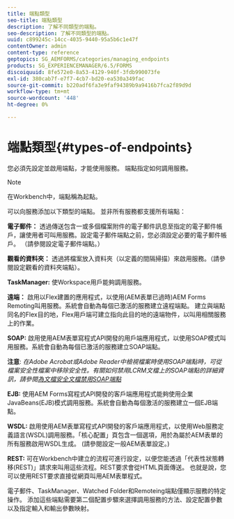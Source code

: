 ```yaml
---
title: 端點類型
seo-title: 端點類型
description: 了解不同類型的端點。
seo-description: 了解不同類型的端點。
uuid: c899245c-14cc-4035-9440-95a5b6c1e47f
contentOwner: admin
content-type: reference
geptopics: SG_AEMFORMS/categories/managing_endpoints
products: SG_EXPERIENCEMANAGER/6.5/FORMS
discoiquuid: 8fe572e0-8a53-4129-940f-3fdb990073fe
exl-id: 380cab7f-e7f7-4cb7-bd20-ea530a349fac
source-git-commit: b220adf6fa3e9faf94389b9a9416b7fca2f89d9d
workflow-type: tm+mt
source-wordcount: '448'
ht-degree: 0%

---
```


# 端點類型{#types-of-endpoints}

您必須先設定並啟用端點，才能使用服務。 端點指定如何調用服務。

>[!NOTE]
>
>在Workbench中，端點稱為起點。

可以向服務添加以下類型的端點。 並非所有服務都支援所有端點：

**電子郵件：** 透過傳送包含一或多個檔案附件的電子郵件訊息至指定的電子郵件帳戶，讓使用者可叫用服務。設定電子郵件端點之前，您必須設定必要的電子郵件帳戶。 （請參閱設定電子郵件端點。）

**觀看的資料夾：** 透過將檔案放入資料夾（以定義的間隔掃描）來啟用服務。（請參閱設定觀看的資料夾端點）。

**TaskManager:** 使Workspace用戶能夠調用服務。

**遠端：** 啟用以Flex建置的應用程式，以使用(AEM表單已過時)AEM Forms Remoting叫用服務。系統會自動為每個已激活的服務建立遠程端點。 建立與端點同名的Flex目的地，Flex用戶端可建立指向此目的地的遠端物件，以叫用相關服務上的作業。

**SOAP:** 啟用使用AEM表單寫程式API開發的用戶端應用程式，以使用SOAP模式叫用服務。系統會自動為每個已激活的服務建立SOAP端點。

**注意**: *在Adobe Acrobat或Adobe Reader中檢視檔案時使用SOAP端點時，可從檔案安全性檔案中移除安全性。有關如何禁用LCRM文檔上的SOAP端點的詳細資訊，請參閱[為文檔安全文檔禁用SOAP端點](/help/forms/using/admin-help/configuring-client-server-options.md#disable-soap-endpoints-for-document-security-documents)*

**EJB:** 使用AEM Forms寫程式API開發的客戶端應用程式能夠使用企業JavaBeans(EJB)模式調用服務。系統會自動為每個激活的服務建立一個EJB端點。

**WSDL:** 啟用使用AEM表單寫程式API開發的客戶端應用程式，以使用Web服務定義語言(WSDL)調用服務。「核心配置」頁包含一個選項，用於為屬於AEM表單的所有服務啟用WSDL生成。 (請參閱設定一般AEM表單設定。)

**REST:** 可在Workbench中建立的流程可進行設定，以便您能透過「代表性狀態轉移(REST)」請求來叫用這些流程。REST要求會從HTML頁面傳送。 也就是說，您可以使用REST要求直接從網頁叫用AEM表單程式。

電子郵件、TaskManager、Watched Folder和Remoteing端點僅顯示服務的特定操作。 添加這些端點需要第二個配置步驟來選擇調用服務的方法、設定配置參數以及指定輸入和輸出參數映射。
